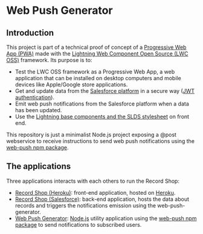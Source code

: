 # Web Push Generator

## Introduction

This project is part of a technical proof of concept of a [Progressive Web App (PWA)](https://web.dev/what-are-pwas/ "Progressive Web App (PWA)") made with the [Lightning Web Component Open Source (LWC OSS)](https://developer.salesforce.com/blogs/2019/05/introducing-lightning-web-components-open-source.html "Lightning Web Component Open Source (LWC OSS)") framework. Its purpose is to:
- Test the LWC OSS framework as a Progressive Web App, a web application that can be installed on desktop computers and mobile devices like Apple/Google store applications.
- Get and update data from the [Salesforce platform](https://www.salesforce.com/products/what-is-salesforce/ "Salesforce platform") in a secure way ([JWT authentication](https://jwt.io/introduction "JWT authentication")).
- Emit web push notifications from the Salesforce platform when a data has been updated.
- Use the [Lightning base components and the SLDS stylesheet](https://developer.salesforce.com/blogs/2020/12/build-connected-apps-anywhere-using-lightning-base-components.html "Lightning base components and the SLDS stylesheet") on front end.

This repository is just a minimalist Node.js project exposing a @post webservice to receive instructions to send web push notifications using the [web-push npm package](https://www.npmjs.com/package/web-push "web-push npm package").

## The applications

Three applications interacts with each others to run the Record Shop:
- [Record Shop (Heroku)](https://github.com/RemiLeGuin/record-shop-heroku "Record Shop (Heroku)"): front-end application, hosted on [Heroku](https://www.heroku.com/platform "Heroku").
- [Record Shop (Salesforce)](https://github.com/RemiLeGuin/record-shop-salesforce "Record Shop (Salesforce)"): back-end application, hosts the data about records and triggers the notifications emission using the web-push-generator.
- [Web Push Generator](https://github.com/RemiLeGuin/web-push-generator "Web Push Generator"): [Node.js](https://nodejs.org/en/about/ "Node.js") utility application using the [web-push npm package](https://www.npmjs.com/package/web-push "web-push npm package") to send notifications to subscribed users.